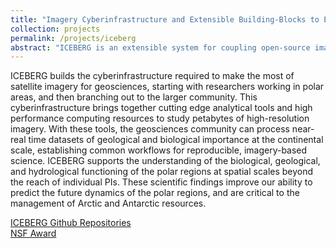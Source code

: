 ```yaml
---
title: "Imagery Cyberinfrastructure and Extensible Building-Blocks to Enhance Research in the Geosciences (ICEBERG)"
collection: projects
permalink: /projects/iceberg
abstract: "ICEBERG is an extensible system for coupling open-source image analysis tools with the use of high performance and distributed computing (HPDC) for imagery-enabled geoscience research."
---
```


ICEBERG builds the cyberinfrastructure required to make the most of satellite
imagery for geosciences, starting with researchers working in polar areas, and
then branching out to the larger community. This cyberinfrastructure brings
together cutting edge analytical tools and high performance computing
resources to study petabytes of high-resolution imagery. With these tools, the
geosciences community can process near-real time datasets of geological and
biological importance at the continental scale, establishing common workflows
for reproducible, imagery-based science. ICEBERG supports the understanding of
the biological, geological, and hydrological functioning of the polar regions
at spatial scales beyond the reach of individual PIs. These scientific
findings improve our ability to predict the future dynamics of the polar
regions, and are critical to the management of Arctic and Antarctic resources.

<a href="https://github.com/iceberg-project"><i class="fa fa-github"></i> ICEBERG Github Repositories</a><br>
<a href="https://www.nsf.gov/awardsearch/showAward?AWD_ID=1740595"><i class="fa fa-nsf"></i>NSF Award</a><br>
